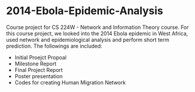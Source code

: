 2014-Ebola-Epidemic-Analysis
============================

Course project for CS 224W - Network and Information Theory course. For this course project, we looked into the 2014 Ebola epidemic in West Africa, used network and epidemiological analysis and perform short term prediction. The followings are included:

  * Initial Proejct Propoal
  * Milestone Report
  * Final Project Report
  * Poster presentation
  * Codes for creating Human Migration Network
  
